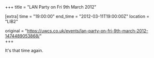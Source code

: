+++
title = "LAN Party on Fri 9th March 2012"

[extra]
time = "19:00:00"
end_time = "2012-03-11T19:00:00Z"
location = "LIB2"

original = "https://uwcs.co.uk/events/lan-party-on-fri-9th-march-2012-1474489053868/"    
+++

It's that time again.

